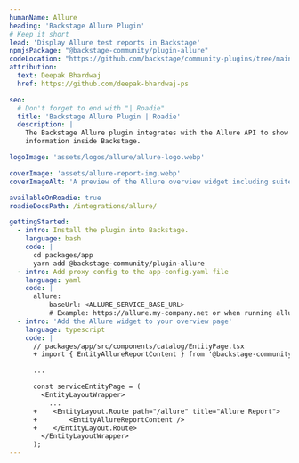 ```yaml
---
humanName: Allure
heading: 'Backstage Allure Plugin'
# Keep it short
lead: 'Display Allure test reports in Backstage'
npmjsPackage: "@backstage-community/plugin-allure"
codeLocation: "https://github.com/backstage/community-plugins/tree/main/workspaces/allure/plugins/allure"
attribution:
  text: Deepak Bhardwaj
  href: https://github.com/deepak-bhardwaj-ps

seo:
  # Don't forget to end with "| Roadie"
  title: 'Backstage Allure Plugin | Roadie'
  description: |
    The Backstage Allure plugin integrates with the Allure API to show report
    information inside Backstage.

logoImage: 'assets/logos/allure/allure-logo.webp'

coverImage: 'assets/allure-report-img.webp'
coverImageAlt: 'A preview of the Allure overview widget including suites and environments.'

availableOnRoadie: true
roadieDocsPath: /integrations/allure/

gettingStarted:
  - intro: Install the plugin into Backstage.
    language: bash
    code: |
      cd packages/app
      yarn add @backstage-community/plugin-allure
  - intro: Add proxy config to the app-config.yaml file
    language: yaml
    code: |
      allure:
          baseUrl: <ALLURE_SERVICE_BASE_URL>
          # Example: https://allure.my-company.net or when running allure locally, http://localhost:5050/allure-docker-service
  - intro: 'Add the Allure widget to your overview page'
    language: typescript
    code: |
      // packages/app/src/components/catalog/EntityPage.tsx
      + import { EntityAllureReportContent } from '@backstage-community/plugin-allure';

      ...

      const serviceEntityPage = (
        <EntityLayoutWrapper>
          ...
      +    <EntityLayout.Route path="/allure" title="Allure Report">
      +        <EntityAllureReportContent />
      +    </EntityLayout.Route>
        </EntityLayoutWrapper>
      );
---
```

